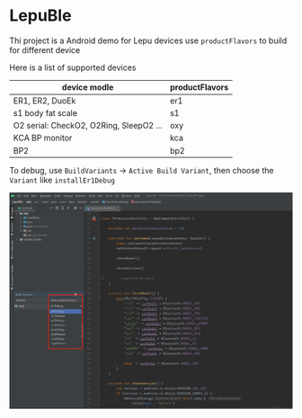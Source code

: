 # LepuBle
Thi project is a Android demo for Lepu devices
use `productFlavors` to build for different device

Here is a list of supported devices

| device modle | productFlavors |
| ---- | ---- |
| ER1, ER2, DuoEk | er1 |
| s1 body fat scale | s1 |
| O2 serial: CheckO2, O2Ring, SleepO2 ... | oxy |
| KCA BP monitor | kca |
| BP2 | bp2 |



To debug, use `BuildVariants` -> `Active Build Variant`, then choose the `Variant` like `installEr1Debug`

![Flavors](./imgs/flavors_as4.2.png)